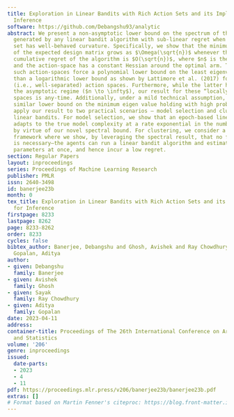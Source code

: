 ```yaml
---
title: Exploration in Linear Bandits with Rich Action Sets and its Implications for
  Inference
software: https://github.com/Debangshu93/analytic
abstract: We present a non-asymptotic lower bound on the spectrum of the design matrix
  generated by any linear bandit algorithm with sub-linear regret when the action
  set has well-behaved curvature. Specifically, we show that the minimum eigenvalue
  of the expected design matrix grows as $\Omega(\sqrt{n})$ whenever the expected
  cumulative regret of the algorithm is $O(\sqrt{n})$, where $n$ is the learning horizon,
  and the action-space has a constant Hessian around the optimal arm. This shows that
  such action-spaces force a polynomial lower bound on the least eigenvalue, rather
  than a logarithmic lower bound as shown by Lattimore et al. (2017) for discrete
  (i.e., well-separated) action spaces. Furthermore, while the latter holds only in
  the asymptotic regime ($n \to \infty$), our result for these “locally rich” action
  spaces is any-time. Additionally, under a mild technical assumption, we obtain a
  similar lower bound on the minimum eigen value holding with high probability. We
  apply our result to two practical scenarios – model selection and clustering in
  linear bandits. For model selection, we show that an epoch-based linear bandit algorithm
  adapts to the true model complexity at a rate exponential in the number of epochs,
  by virtue of our novel spectral bound. For clustering, we consider a multi agent
  framework where we show, by leveraging the spectral result, that no forced exploration
  is necessary—the agents can run a linear bandit algorithm and estimate their underlying
  parameters at once, and hence incur a low regret.
section: Regular Papers
layout: inproceedings
series: Proceedings of Machine Learning Research
publisher: PMLR
issn: 2640-3498
id: banerjee23b
month: 0
tex_title: Exploration in Linear Bandits with Rich Action Sets and its Implications
  for Inference
firstpage: 8233
lastpage: 8262
page: 8233-8262
order: 8233
cycles: false
bibtex_author: Banerjee, Debangshu and Ghosh, Avishek and Ray Chowdhury, Sayak and
  Gopalan, Aditya
author:
- given: Debangshu
  family: Banerjee
- given: Avishek
  family: Ghosh
- given: Sayak
  family: Ray Chowdhury
- given: Aditya
  family: Gopalan
date: 2023-04-11
address:
container-title: Proceedings of The 26th International Conference on Artificial Intelligence
  and Statistics
volume: '206'
genre: inproceedings
issued:
  date-parts:
  - 2023
  - 4
  - 11
pdf: https://proceedings.mlr.press/v206/banerjee23b/banerjee23b.pdf
extras: []
# Format based on Martin Fenner's citeproc: https://blog.front-matter.io/posts/citeproc-yaml-for-bibliographies/
---
```


